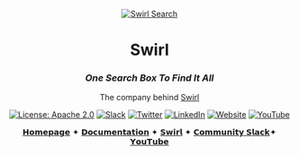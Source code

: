 <div align="center">

[![Swirl Search](assets/logo.png)](https://github.com/swirlai/swirl-search)

# Swirl 

### _One Search Box To Find It All_

The company behind [Swirl](https://github.com/swirlai/swirl-search)

[![License: Apache 2.0](https://img.shields.io/badge/License-Apache_2.0-blue.svg?color=91C8E4&logoColor=blue&style=flat-square)](https://opensource.org/license/apache-2-0/)
[![Slack](https://custom-icon-badges.demolab.com/badge/Join%20Our%20Slack-blue?style=flat-square&logo=slack&color=AED2FF&logoColor=27005D)](https://join.slack.com/t/swirlmetasearch/shared_invite/zt-1qk7q02eo-kpqFAbiZJGOdqgYVvR1sfw)
[![Twitter](https://custom-icon-badges.demolab.com/badge/@SWIRL__SEARCH-blue?style=flat-square&logo=twitter&color=749BC2&logoColor=27005D)](https://twitter.com/SWIRL_SEARCH)
[![LinkedIn](https://custom-icon-badges.demolab.com/badge/Swirl%20Inc-blue?style=flat-square&logo=linkedin&color=213555&logoColor=white)](https://www.linkedin.com/company/swirl-metasearch/)
[![Website](https://custom-icon-badges.demolab.com/badge/www.swirl.today-blue?style=flat-square&logo=globe&color=191D88&logoColor=white)](https://twitter.com/SWIRL_SEARCH)
[![YouTube](https://custom-icon-badges.demolab.com/badge/Swirl_on_YouTube-blue?style=flat-square&logo=youtube&color=white&logoColor=191D88)](https://www.youtube.com/@swirlmetasearch)



[𝗛𝗼𝗺𝗲𝗽𝗮𝗴𝗲](https://swirl.today/) ✦ [𝗗𝗼𝗰𝘂𝗺𝗲𝗻𝘁𝗮𝘁𝗶𝗼𝗻](https://github.com/swirlai/swirl-search/wiki) ✦ 
[𝗦𝘄𝗶𝗿𝗹](https://github.com/swirlai/swirl-search) ✦ [𝗖𝗼𝗺𝗺𝘂𝗻𝗶𝘁𝘆 𝗦𝗹𝗮𝗰𝗸](https://join.slack.com/t/swirlmetasearch/shared_invite/zt-22ozfml3o-oqe7sWvB5jw6xEwv1duW4g)✦ [𝗬𝗼𝘂𝗧𝘂𝗯𝗲](https://www.youtube.com/@swirlmetasearch)

</div>